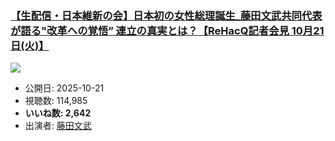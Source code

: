### [【生配信・日本維新の会】日本初の女性総理誕生_藤田文武共同代表が語る"改革への覚悟” 連立の真実とは？【ReHacQ記者会見 10月21日(火)】](https://www.youtube.com/watch?v=ToxZhGbXsw4)
[![](https://img.youtube.com/vi/ToxZhGbXsw4/sddefault.jpg)](https://www.youtube.com/watch?v=ToxZhGbXsw4)
-   公開日: 2025-10-21
-   視聴数: 114,985
-   **いいね数: 2,642**
-   出演者: [藤田文武](/rehacq_fan/people/藤田文武 "wikilink")
